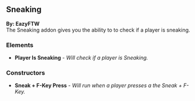 ## Sneaking
**By: EazyFTW**<br>
The Sneaking addon gives you the ability to to check if a player is sneaking.
<br>

### Elements
* **Player Is Sneaking** - *Will check if a player is Sneaking.*

### Constructors
* **Sneak + F-Key Press** - *Will run when a player presses a the Sneak + F-Key.*
